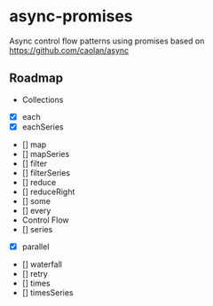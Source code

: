 # async-promises

Async control flow patterns using promises based on https://github.com/caolan/async


## Roadmap

- Collections
 - [x] each
 - [x] eachSeries
 - [] map
 - [] mapSeries
 - [] filter
 - [] filterSeries
 - [] reduce
 - [] reduceRight
 - [] some
 - [] every
- Control Flow
 - [] series
 - [x] parallel
 - [] waterfall
 - [] retry
 - [] times
 - [] timesSeries
